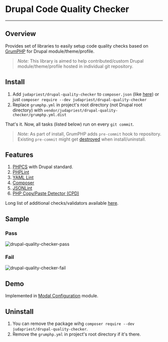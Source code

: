# Drupal Code Quality Checker
---

## Overview

Provides set of libraries to easily setup code quality checks based on [GrumPHP](https://github.com/phpro/grumphp) for Drupal module/theme/profile.

>*Note:* This library is aimed to help contributed/custom Drupal module/theme/profile hosted in individual git repository.


## Install

1. Add `judapriest/drupal-quality-checker` to `composer.json` (like [here](https://github.com/vijaycs85/modal_config/blob/8.x-1.x/composer.json#L21)) or just `composer require --dev judapriest/drupal-quality-checker`
2. Replace `grumphp.yml` in project's root directory (not Drupal root directory) with `vendor/judapriest/drupal-quality-checker/grumphp.yml.dist`

That's it. Now, all tasks (listed below) run on every `git commit`.

>*Note:* As part of install, GrumPHP adds `pre-commit` hook to repository. Existing `pre-commit` might get [destroyed](https://github.com/phpro/grumphp/issues/416) when install/uninstall.

## Features

1. [PHPCS](https://github.com/squizlabs/PHP_CodeSniffer) with Drupal standard.
2. [PHPLint](http://www.icosaedro.it/phplint/)
3. [YAML Lint](http://www.yamllint.com/)
4. [Composer](https://github.com/composer/composer)
5. [JSONLint](https://jsonlint.com/)
6. [PHP Copy/Paste Detector (CPD)](https://github.com/sebastianbergmann/phpcpd)

Long list of additional checks/validators available [here](https://github.com/phpro/grumphp/blob/master/doc/tasks.md#tasks-1).

## Sample

### Pass
![drupal-quality-checker-pass](https://user-images.githubusercontent.com/1220029/33808392-62b90710-dddd-11e7-9d0e-08f82e6e85b1.png)

### Fail
![drupal-quality-checker-fail](https://user-images.githubusercontent.com/1220029/33808391-62a4daec-dddd-11e7-8cf5-9c6b37f89893.png)


## Demo
Implemented in [Modal Configuration](https://github.com/vijaycs85/modal_config) module.

## Uninstall
1. You can remove the package wihg `composer require --dev judapriest/drupal-quality-checker`.
2. Remove the `grumphp.yml` in project's root directory if it's there.
